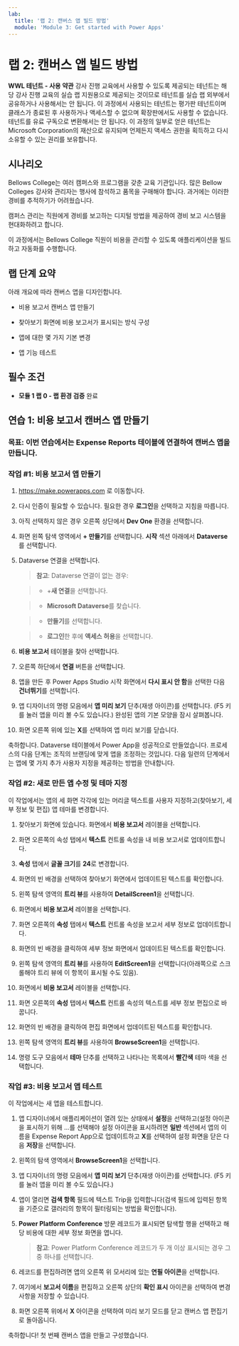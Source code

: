 ```yaml
---
lab:
  title: '랩 2: 캔버스 앱 빌드 방법'
  module: 'Module 3: Get started with Power Apps'
---
```


# 랩 2: 캔버스 앱 빌드 방법

**WWL 테넌트 - 사용 약관** 강사 진행 교육에서 사용할 수 있도록 제공되는 테넌트는 해당 강사 진행 교육의 실습 랩 지원용으로 제공되는 것이므로 테넌트를 실습 랩 외부에서 공유하거나 사용해서는 안 됩니다. 이 과정에서 사용되는 테넌트는 평가판 테넌트이며 클래스가 종료된 후 사용하거나 액세스할 수 없으며 확장판에서도 사용할 수 없습니다. 테넌트를 유료 구독으로 변환해서는 안 됩니다. 이 과정의 일부로 얻은 테넌트는 Microsoft Corporation의 재산으로 유지되며 언제든지 액세스 권한을 획득하고 다시 소유할 수 있는 권리를 보유합니다. 

## 시나리오

Bellows College는 여러 캠퍼스와 프로그램을 갖춘 교육 기관입니다. 많은 Bellow Colleges 강사와 관리자는 행사에 참석하고 품목을 구매해야 합니다. 과거에는 이러한 경비를 추적하기가 어려웠습니다. 

캠퍼스 관리는 직원에게 경비를 보고하는 디지털 방법을 제공하여 경비 보고 시스템을 현대화하려고 합니다. 

이 과정에서는 Bellows College 직원이 비용을 관리할 수 있도록 애플리케이션을 빌드하고 자동화를 수행합니다. 


## 랩 단계 요약

아래 개요에 따라 캔버스 앱을 디자인합니다.

- 비용 보고서 캔버스 앱 만들기 

- 찾아보기 화면에 비용 보고서가 표시되는 방식 구성

- 앱에 대한 몇 가지 기본 변경

- 앱 기능 테스트

## 필수 조건

- **모듈 1 랩 0 - 랩 환경 검증** 완료

## 연습 1: 비용 보고서 캔버스 앱 만들기

### 목표: 이번 연습에서는 Expense Reports 테이블에 연결하여 캔버스 앱을 만듭니다.

### 작업 #1: 비용 보고서 앱 만들기

1. https://make.powerapps.com 로 이동합니다.

1. 다시 인증이 필요할 수 있습니다. 필요한 경우 **로그인**을 선택하고 지침을 따릅니다.

1. 아직 선택하지 않은 경우 오른쪽 상단에서 **Dev One** 환경을 선택합니다.

1. 화면 왼쪽 탐색 영역에서 **+ 만들기**를 선택합니다. **시작** 섹션 아래에서 **Dataverse**를 선택합니다.

1. Dataverse 연결을 선택합니다.

    >**참고**: Dataverse 연결이 없는 경우:

    >   - +**새 연결**을 선택합니다.

    >   - **Microsoft Dataverse**를 찾습니다.

    >   - **만들기**를 선택합니다.

    >   - **로그인**한 후에 **액세스 허용**을 선택합니다.

1. **비용 보고서** 테이블을 찾아 선택합니다.

1. 오른쪽 하단에서 **연결** 버튼을 선택합니다.

1. 앱을 만든 후 Power Apps Studio 시작 화면에서 **다시 표시 안 함**을 선택한 다음 **건너뛰기**를 선택합니다.

1. 앱 디자이너의 명령 모음에서 **앱 미리 보기** 단추(재생 아이콘)를 선택합니다. (F5 키를 눌러 앱을 미리 볼 수도 있습니다.) 완성된 앱의 기본 모양을 잠시 살펴봅니다.

1. 화면 오른쪽 위에 있는 **X**를 선택하여 앱 미리 보기를 닫습니다.

축하합니다. Dataverse 테이블에서 Power App을 성공적으로 만들었습니다. 프로세스의 다음 단계는 조직의 브랜딩에 맞게 앱을 조정하는 것입니다. 다음 일련의 단계에서는 앱에 몇 가지 추가 사용자 지정을 제공하는 방법을 안내합니다.

### 작업 #2: 새로 만든 앱 수정 및 테마 지정

이 작업에서는 앱의 세 화면 각각에 있는 머리글 텍스트를 사용자 지정하고(찾아보기, 세부 정보 및 편집) 앱 테마를 변경합니다.

1. 찾아보기 화면에 있습니다. 화면에서 **비용 보고서** 레이블을 선택합니다.

1. 화면 오른쪽의 속성 탭에서 **텍스트** 컨트롤 속성을 내 비용 보고서로 업데이트합니다.

1. **속성** 탭에서 **글꼴 크기**를 **24**로 변경합니다.

1. 화면의 빈 배경을 선택하여 찾아보기 화면에서 업데이트된 텍스트를 확인합니다.

1. 왼쪽 탐색 영역의 **트리 뷰**를 사용하여 **DetailScreen1**을 선택합니다.

1. 화면에서 **비용 보고서** 레이블을 선택합니다.

1. 화면 오른쪽의 **속성** 탭에서 **텍스트** 컨트롤 속성을 보고서 세부 정보로 업데이트합니다.

1. 화면의 빈 배경을 클릭하여 세부 정보 화면에서 업데이트된 텍스트를 확인합니다.

1. 왼쪽 탐색 영역의 **트리 뷰**를 사용하여 **EditScreen1**을 선택합니다(아래쪽으로 스크롤해야 트리 뷰에 이 항목이 표시될 수도 있음).

1. 화면에서 **비용 보고서** 레이블을 선택합니다.

1. 화면 오른쪽의 **속성** 탭에서 **텍스트** 컨트롤 속성의 텍스트를 세부 정보 편집으로 바꿉니다.

1. 화면의 빈 배경을 클릭하여 편집 화면에서 업데이트된 텍스트를 확인합니다.

1. 왼쪽 탐색 영역의 **트리 뷰**를 사용하여 **BrowseScreen1**을 선택합니다.

1. 명령 도구 모음에서 **테마** 단추를 선택하고 나타나는 목록에서 **빨간색** 테마 색을 선택합니다.

### 작업 #3: 비용 보고서 앱 테스트

이 작업에서는 새 앱을 테스트합니다.

1. 앱 디자이너에서 애플리케이션이 열려 있는 상태에서 **설정**을 선택하고(설정 아이콘을 표시하기 위해 ...를 선택해야 설정 아이콘을 표시하려면 **일반** 섹션에서 앱의 이름을 Expense Report App으로 업데이트하고 **X**를 선택하여 설정 화면을 닫은 다음 **저장**을 선택합니다.

1. 왼쪽의 탐색 영역에서 **BrowseScreen1**을 선택합니다.

1. 앱 디자이너의 명령 모음에서 **앱 미리 보기** 단추(재생 아이콘)를 선택합니다. (F5 키를 눌러 앱을 미리 볼 수도 있습니다.)

1. 앱이 열리면 **검색 항목** 필드에 텍스트 Trip을 입력합니다(검색 필드에 입력된 항목을 기준으로 갤러리의 항목이 필터링되는 방법을 확인합니다).

1. **Power Platform Conference** 방문 레코드가 표시되면 탐색할 행을 선택하고 해당 비용에 대한 세부 정보 화면을 엽니다.
 
    >**참고**: Power Platform Conference 레코드가 두 개 이상 표시되는 경우 그 중 하나를 선택합니다.

1. 레코드를 편집하려면 앱의 오른쪽 위 모서리에 있는 **연필 아이콘**을 선택합니다.

1. 여기에서 **보고서 이름**을 편집하고 오른쪽 상단의 **확인 표시** 아이콘을 선택하여 변경 사항을 저장할 수 있습니다.

1. 화면 오른쪽 위에서 **X** 아이콘을 선택하여 미리 보기 모드를 닫고 캔버스 앱 편집기로 돌아옵니다.

축하합니다! 첫 번째 캔버스 앱을 만들고 구성했습니다.

 
